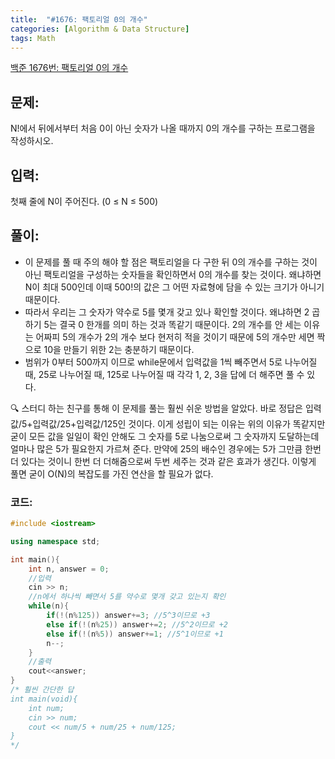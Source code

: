 ```yaml
---
title:  "#1676: 팩토리얼 0의 개수"
categories: [Algorithm & Data Structure]
tags: Math
---
```


[백준 1676번: 팩토리얼 0의 개수](https://www.acmicpc.net/problem/1676)

## 문제:

N!에서 뒤에서부터 처음 0이 아닌 숫자가 나올 때까지 0의 개수를 구하는 프로그램을 작성하시오.

## 입력:

첫째 줄에 N이 주어진다. (0 ≤ N ≤ 500)

## 풀이:

- 이 문제를 풀 때 주의 해야 할 점은 팩토리얼을 다 구한 뒤 0의 개수를 구하는 것이 아닌 팩토리얼을 구성하는 숫자들을 확인하면서 0의 개수를 찾는 것이다.  왜냐하면 N이 최대 500인데 이때 500!의 값은 그 어떤 자료형에 담을 수 있는 크기가 아니기 때문이다.
- 따라서 우리는 그 숫자가 약수로 5를 몇개 갖고 있나 확인할 것이다. 왜냐하면 2 곱하기 5는 결국 0 한개를 의미 하는 것과 똑같기 때문이다. 2의 개수를 안 세는 이유는 어짜피 5의 개수가 2의 개수 보다 현저히 적을 것이기 때문에 5의 개수만 세면 짝으로 10을 만들기 위한 2는 충분하기 때문이다.
- 범위가 0부터 500까지 이므로 while문에서 입력값을 1씩 빼주면서 5로 나누어질 때, 25로 나누어질 때, 125로 나누어질 때 각각 1, 2, 3을 답에 더 해주면 풀 수 있다.

🔍 스터디 하는 친구를 통해 이 문제를 풀는 훨씬 쉬운 방법을 알았다. 바로 정답은 입력값/5+입력값/25+입력값/125인 것이다. 이게 성립이 되는 이유는 위의 이유가 똑같지만 굳이 모든 값을 일일이 확인 안해도 그 숫자를 5로 나눔으로써 그 숫자까지 도달하는데 얼마나 많은 5가 필요한지 가르쳐 준다. 만약에 25의 배수인 경우에는 5가 그만큼 한번 더 있다는 것이니 한번 더 더해줌으로써 두번 세주는 것과 같은 효과가 생긴다. 이렇게 풀면 굳이 O(N)의 복잡도를 가진 연산을 할 필요가 없다. 

### 코드:

```cpp
#include <iostream>

using namespace std;

int main(){
	int n, answer = 0;
	//입력
	cin >> n;
	//n에서 하나씩 빼면서 5를 약수로 몇개 갖고 있는지 확인 
	while(n){
		if(!(n%125)) answer+=3; //5^3이므로 +3 
		else if(!(n%25)) answer+=2; //5^2이므로 +2
		else if(!(n%5)) answer+=1; //5^1이므로 +1
		n--;
	}
	//출력 
	cout<<answer;
}
/* 훨씬 간단한 답
int main(void){
    int num; 
    cin >> num;
    cout << num/5 + num/25 + num/125;
}
*/
```